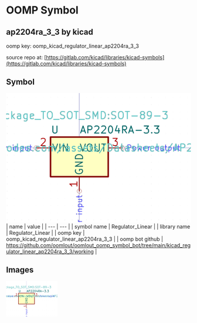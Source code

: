 # OOMP Symbol  
## ap2204ra_3_3  by kicad  
  
oomp key: oomp_kicad_regulator_linear_ap2204ra_3_3  
  
source repo at: [https://gitlab.com/kicad/libraries/kicad-symbols](https://gitlab.com/kicad/libraries/kicad-symbols)  
## Symbol  
  
[![working.png](working_600.png)](working.png)  
| name | value | 
| --- | --- | 
| symbol name | Regulator_Linear | 
| library name | Regulator_Linear | 
| oomp key | oomp_kicad_regulator_linear_ap2204ra_3_3 | 
| oomp bot github | https://github.com/oomlout/oomlout_oomp_symbol_bot/tree/main/kicad_regulator_linear_ap2204ra_3_3/working | 
## Images  
  
[![working.png](working_140.png)](working.png)  
